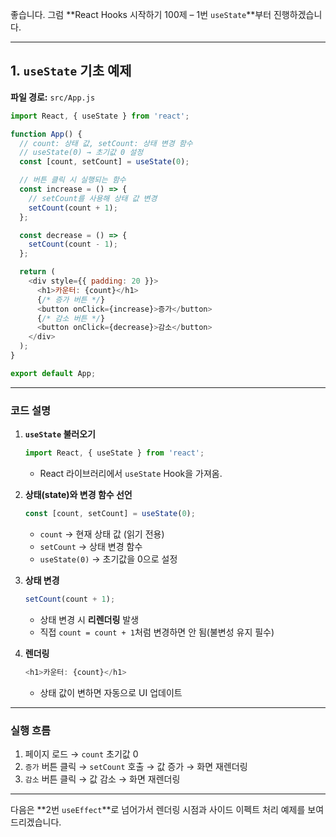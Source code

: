 좋습니다.
그럼 \*\*React Hooks 시작하기 100제 – 1번 `useState`\*\*부터 진행하겠습니다.

---

## 1. `useState` 기초 예제

**파일 경로:** `src/App.js`

```javascript
import React, { useState } from 'react';

function App() {
  // count: 상태 값, setCount: 상태 변경 함수
  // useState(0) → 초기값 0 설정
  const [count, setCount] = useState(0);

  // 버튼 클릭 시 실행되는 함수
  const increase = () => {
    // setCount를 사용해 상태 값 변경
    setCount(count + 1);
  };

  const decrease = () => {
    setCount(count - 1);
  };

  return (
    <div style={{ padding: 20 }}>
      <h1>카운터: {count}</h1>
      {/* 증가 버튼 */}
      <button onClick={increase}>증가</button>
      {/* 감소 버튼 */}
      <button onClick={decrease}>감소</button>
    </div>
  );
}

export default App;
```

---

### 코드 설명

1. **`useState` 불러오기**

   ```javascript
   import React, { useState } from 'react';
   ```

   * React 라이브러리에서 `useState` Hook을 가져옴.
2. **상태(state)와 변경 함수 선언**

   ```javascript
   const [count, setCount] = useState(0);
   ```

   * `count` → 현재 상태 값 (읽기 전용)
   * `setCount` → 상태 변경 함수
   * `useState(0)` → 초기값을 0으로 설정
3. **상태 변경**

   ```javascript
   setCount(count + 1);
   ```

   * 상태 변경 시 **리렌더링** 발생
   * 직접 `count = count + 1`처럼 변경하면 안 됨(불변성 유지 필수)
4. **렌더링**

   ```javascript
   <h1>카운터: {count}</h1>
   ```

   * 상태 값이 변하면 자동으로 UI 업데이트

---

### 실행 흐름

1. 페이지 로드 → `count` 초기값 0
2. `증가` 버튼 클릭 → `setCount` 호출 → 값 증가 → 화면 재렌더링
3. `감소` 버튼 클릭 → 값 감소 → 화면 재렌더링

---

다음은 \*\*2번 `useEffect`\*\*로 넘어가서
렌더링 시점과 사이드 이펙트 처리 예제를 보여드리겠습니다.
